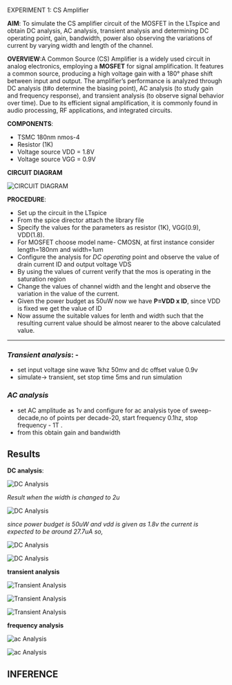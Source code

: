  EXPERIMENT 1: CS Amplifier 

**AIM**: To simulate the CS amplifier circuit of the MOSFET in the LTspice and obtain DC analysis, AC analysis, transient analysis and determining DC operating point, gain, bandwidth, power also observing the variations of current by varying width and length of the channel.



**OVERVIEW**:A Common Source (CS) Amplifier is a widely used circuit in analog electronics, employing a **MOSFET** for signal amplification. It features a common source, producing a high voltage gain with a 180° phase shift between input and output. The amplifier’s performance is analyzed through DC analysis (t#o determine the biasing point), AC analysis (to study gain and frequency response), and transient analysis (to observe signal behavior over time). Due to its efficient signal amplification, it is commonly found in audio processing, RF applications, and integrated circuits.



**COMPONENTS**:

- TSMC 180nm nmos-4
- Resistor (1K)
- Voltage source VDD = 1.8V
- Voltage source VGG = 0.9V

**CIRCUIT DIAGRAM**

![**CIRCUIT DIAGRAM**](https://github.com/srujanjainhn/LIC-LAB/blob/41348dee186eee422369f0f0c53d30a37656ee31/images/1.png)

 
 **PROCEDURE**:
 
 - Set up the circuit in the LTspice
 - From the spice director attach the library file 
 - Specify the values for the parameters as resistor (1K), VGG(0.9), VDD(1.8).
- For MOSFET choose model name- CMOSN, at first instance consider length=180nm and width=1um 
- Configure the analysis for *DC operating* point and observe the value of drain current ID and output voltage VDS
- By using the values of current verify that the mos is operating in the saturation region 
- Change the values of channel width and the lenght and observe the variation in the value of the current.
- Given the power budget as 50uW now we have **P=VDD x ID**, since VDD is fixed we get the value of ID 
- Now assume the suitable values for lenth and width such that the resulting current value should be almost nearer to the above calculated value.
---
### *Transient analysis*: - 
- set input voltage sine wave 1khz 50mv and dc offset value 0.9v 
- simulate-> transient, set stop time 5ms and run simulation 
### *AC analysis*
- set AC amplitude as 1v and configure for ac analysis tyoe of sweep- decade,no of points per decade-20, start frequency 0.1hz, stop frequency - 1T .
- from this obtain gain and bandwidth 


## **Results**

**DC analysis**:


![**DC Analysis**](https://github.com/shivaanii33/LIC-Lab/blob/a2e7792216f34f35c2d6729522f7ddca4c611f78/Screenshot%202025-02-16%20223019.png)



*Result when the width is changed to 2u*

![**DC Analysis**](https://github.com/shivaanii33/LIC-Lab/blob/91b65bb995e31e59b2d61a9a07c9a5c22f928099/Screenshot%202025-02-17%20193234.png)


*since power budget is 50uW and vdd is given as 1.8v the current is expected to be around 27.7uA so,*

![**DC Analysis**](https://github.com/shivaanii33/LIC-Lab/blob/90c1ae5e4dcf181c45f5ba8f60c76defa849c150/images/Screenshot%202025-02-17%20195210.png)


![**DC Analysis**](https://github.com/shivaanii33/LIC-Lab/blob/cef8cb52a5b539df14a1e15b32d7279f91930f54/images/Screenshot%202025-02-17%20195159.png)


**transient analysis**

![**Transient Analysis**](https://github.com/shivaanii33/LIC-Lab/blob/3b5fd6be15d3d642b0dec34118fb002b744bec7e/images/Screenshot%202025-02-17%20195936.png)


![**Transient Analysis**](https://github.com/shivaanii33/LIC-Lab/blob/6a66d9d98ce1d1d78b31a285663990adff9e5979/images/Screenshot%202025-02-16%20224337.png)


![**Transient Analysis**](https://github.com/shivaanii33/LIC-Lab/blob/53b9756304a5671c2cc261bb2e2c17c8f2365143/images/Screenshot%202025-02-17%20183019.png)


**frequency analysis**

![**ac  Analysis**](https://github.com/shivaanii33/LIC-Lab/blob/02d000ddcff2812b2899f742c7bd16ddf72aca53/images/Screenshot%202025-02-17%20200800.png)


![**ac  Analysis**](https://github.com/shivaanii33/LIC-Lab/blob/c5aa1ec3d8c2e7e695befa5d8ccf85bf4950575a/images/Screenshot%202025-02-17%20185727.png)


## INFERENCE 

